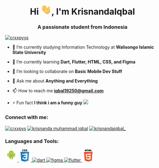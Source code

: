 <h1 align="center">Hi  <img src="https://raw.githubusercontent.com/ABSphreak/ABSphreak/master/gifs/Hi.gif" width="35px" />, I'm KrisnandaIqbal</h1>
<h3 align="center">A passionate student from Indonesia</h3>

<p align="left"> <a href="https://twitter.com/crxxpys" target="blank"><img src="https://img.shields.io/twitter/follow/crxxpyys?logo=twitter&style=for-the-badge" alt="crxxpyys" /></a> </p>

- 🔭 I’m currently studying Information Technology at **Walisongo Islamic State University**

- 🌱 I’m currently learning **Dart, Flutter, HTML, CSS, and Figma**

- 👯 I’m looking to collaborate on **Basic Mobile Dev Stuff**

- 💬 Ask me about **Anything and Everything**

- 📫 How to reach me **iqbal19250@gmail.com**

- ⚡ Fun fact **I think i am a funny guy** <img src= "https://c.tenor.com/U9fgFrruh9wAAAAi/mikotill-smile.gif" width= "25px" />

<h3 align="left">Connect with me:</h3>
<p align="left">
<a href="https://twitter.com/crxxpys" target="blank"><img align="center" src="https://raw.githubusercontent.com/rahuldkjain/github-profile-readme-generator/master/src/images/icons/Social/twitter.svg" alt="crxxpys" height="30" width="40" /></a>
<a href="https://fb.com/krisnanda muhammad iqbal" target="blank"><img align="center" src="https://raw.githubusercontent.com/rahuldkjain/github-profile-readme-generator/master/src/images/icons/Social/facebook.svg" alt="krisnanda muhammad iqbal" height="30" width="40" /></a>
<a href="https://instagram.com/krisnandaiqbal_" target="blank"><img align="center" src="https://raw.githubusercontent.com/rahuldkjain/github-profile-readme-generator/master/src/images/icons/Social/instagram.svg" alt="krisnandaiqbal_" height="30" width="40" /></a>
</p>

<h3 align="left">Languages and Tools:</h3>
<p align="left"> <a href="https://developer.android.com" target="_blank" rel="noreferrer"> <img src="https://raw.githubusercontent.com/devicons/devicon/master/icons/android/android-original-wordmark.svg" alt="android" width="40" height="40"/> </a> <a href="https://www.w3schools.com/css/" target="_blank" rel="noreferrer"> <img src="https://raw.githubusercontent.com/devicons/devicon/master/icons/css3/css3-original-wordmark.svg" alt="css3" width="40" height="40"/> </a> <a href="https://dart.dev" target="_blank" rel="noreferrer"> <img src="https://www.vectorlogo.zone/logos/dartlang/dartlang-icon.svg" alt="dart" width="40" height="40"/> </a> <a href="https://www.figma.com/" target="_blank" rel="noreferrer"> <img src="https://www.vectorlogo.zone/logos/figma/figma-icon.svg" alt="figma" width="40" height="40"/> </a> <a href="https://flutter.dev" target="_blank" rel="noreferrer"> <img src="https://www.vectorlogo.zone/logos/flutterio/flutterio-icon.svg" alt="flutter" width="40" height="40"/> </a> <a href="https://www.w3.org/html/" target="_blank" rel="noreferrer"> <img src="https://raw.githubusercontent.com/devicons/devicon/master/icons/html5/html5-original-wordmark.svg" alt="html5" width="40" height="40"/> </a> </p>
